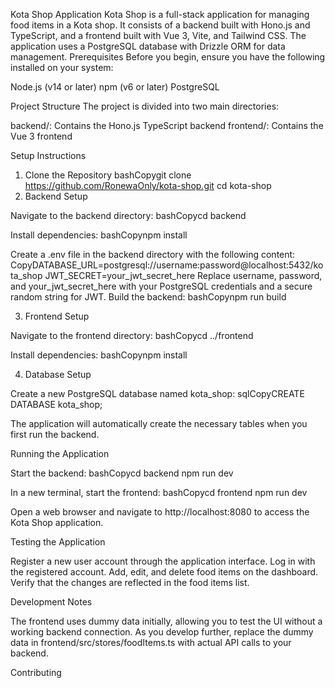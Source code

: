 Kota Shop Application
Kota Shop is a full-stack application for managing food items in a Kota shop. It consists of a backend built with Hono.js and TypeScript, and a frontend built with Vue 3, Vite, and Tailwind CSS. The application uses a PostgreSQL database with Drizzle ORM for data management.
Prerequisites
Before you begin, ensure you have the following installed on your system:

Node.js (v14 or later)
npm (v6 or later)
PostgreSQL

Project Structure
The project is divided into two main directories:

backend/: Contains the Hono.js TypeScript backend
frontend/: Contains the Vue 3 frontend

Setup Instructions
1. Clone the Repository
bashCopygit clone https://github.com/RonewaOnly/kota-shop.git
cd kota-shop
2. Backend Setup

Navigate to the backend directory:
bashCopycd backend

Install dependencies:
bashCopynpm install

Create a .env file in the backend directory with the following content:
CopyDATABASE_URL=postgresql://username:password@localhost:5432/kota_shop
JWT_SECRET=your_jwt_secret_here
Replace username, password, and your_jwt_secret_here with your PostgreSQL credentials and a secure random string for JWT.
Build the backend:
bashCopynpm run build


3. Frontend Setup

Navigate to the frontend directory:
bashCopycd ../frontend

Install dependencies:
bashCopynpm install


4. Database Setup

Create a new PostgreSQL database named kota_shop:
sqlCopyCREATE DATABASE kota_shop;

The application will automatically create the necessary tables when you first run the backend.

Running the Application

Start the backend:
bashCopycd backend
npm run dev

In a new terminal, start the frontend:
bashCopycd frontend
npm run dev

Open a web browser and navigate to http://localhost:8080 to access the Kota Shop application.

Testing the Application

Register a new user account through the application interface.
Log in with the registered account.
Add, edit, and delete food items on the dashboard.
Verify that the changes are reflected in the food items list.

Development Notes

The frontend uses dummy data initially, allowing you to test the UI without a working backend connection.
As you develop further, replace the dummy data in frontend/src/stores/foodItems.ts with actual API calls to your backend.

Contributing
